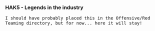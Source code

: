 ### HAK5 - Legends in the industry

<tt>I should have probably placed this in the Offensive/Red Teaming directory, but for now... here it will stay!</tt>
